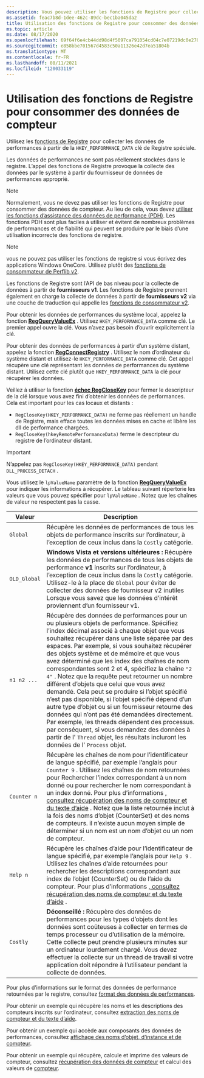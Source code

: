 ```yaml
---
description: Vous pouvez utiliser les fonctions de Registre pour collecter les données de performances.
ms.assetid: feac7b8d-1dee-462c-89dc-bec1ba045da2
title: Utilisation des fonctions de Registre pour consommer des données de compteur
ms.topic: article
ms.date: 08/17/2020
ms.openlocfilehash: 69f64f6e4cb44dd98d4f5097ca791054cd04c7e07219dc0e270cbfdff4cdbdc2
ms.sourcegitcommit: e858bbe701567d4583c50a11326e42d7ea51804b
ms.translationtype: MT
ms.contentlocale: fr-FR
ms.lasthandoff: 08/11/2021
ms.locfileid: "120033119"
---
```

# <a name="using-the-registry-functions-to-consume-counter-data"></a>Utilisation des fonctions de Registre pour consommer des données de compteur

Utilisez les [fonctions de Registre](/windows/desktop/SysInfo/registry-functions) pour collecter les données de performances à partir de la `HKEY_PERFORMANCE_DATA` clé de Registre spéciale.

Les données de performances ne sont pas réellement stockées dans le registre. L’appel des fonctions de Registre provoque la collecte des données par le système à partir du fournisseur de données de performances approprié.

> [!Note]
> Normalement, vous ne devez pas utiliser les fonctions de Registre pour consommer des données de compteur. Au lieu de cela, vous devez [utiliser les fonctions d’assistance des données de performance (PDH)](using-the-pdh-functions-to-consume-counter-data.md). Les fonctions PDH sont plus faciles à utiliser et évitent de nombreux problèmes de performances et de fiabilité qui peuvent se produire par le biais d’une utilisation incorrecte des fonctions de registre.

> [!Note]
> vous ne pouvez pas utiliser les fonctions de registre si vous écrivez des applications Windows OneCore. Utilisez plutôt des [fonctions de consommateur de Perflib v2](using-the-perflib-functions-to-consume-counter-data.md).

Les fonctions de Registre sont l’API de bas niveau pour la collecte de données à partir de **fournisseurs v1**. Les fonctions de Registre prennent également en charge la collecte de données à partir de **fournisseurs v2** via une couche de traduction qui appelle les [fonctions de consommateur v2](using-the-perflib-functions-to-consume-counter-data.md).

Pour obtenir les données de performances du système local, appelez la fonction [**RegQueryValueEx**](/windows/win32/api/winreg/nf-winreg-regqueryvalueexw) . Utilisez `HKEY_PERFORMANCE_DATA` comme clé. Le premier appel ouvre la clé. Vous n’avez pas besoin d’ouvrir explicitement la clé.

Pour obtenir des données de performances à partir d’un système distant, appelez la fonction [**RegConnectRegistry**](/windows/desktop/api/winreg/nf-winreg-regconnectregistryw) . Utilisez le nom d’ordinateur du système distant et utilisez-le `HKEY_PERFORMANCE_DATA` comme clé. Cet appel récupère une clé représentant les données de performances du système distant. Utilisez cette clé plutôt que `HKEY_PERFORMANCE_DATA` la clé pour récupérer les données.

Veillez à utiliser la fonction [**échec RegCloseKey**](/windows/desktop/api/winreg/nf-winreg-regclosekey) pour fermer le descripteur de la clé lorsque vous avez fini d’obtenir les données de performances. Cela est important pour les cas locaux et distants :

- `RegCloseKey(HKEY_PERFORMANCE_DATA)` ne ferme pas réellement un handle de Registre, mais efface toutes les données mises en cache et libère les dll de performance chargées.
- `RegCloseKey(hkeyRemotePerformanceData)` ferme le descripteur du registre de l’ordinateur distant.

> [!IMPORTANT]
> N’appelez pas `RegCloseKey(HKEY_PERFORMANCE_DATA)` pendant `DLL_PROCESS_DETACH` .

Vous utilisez le `lpValueName` paramètre de la fonction [**RegQueryValueEx**](/windows/desktop/api/winreg/nf-winreg-regqueryvalueexa) pour indiquer les informations à récupérer. Le tableau suivant répertorie les valeurs que vous pouvez spécifier pour `lpValueName` . Notez que les chaînes de valeur ne respectent pas la casse.

|Valeur|Description
|-----|-----------
|`Global`| Récupère les données de performances de tous les objets de performance inscrits sur l’ordinateur, à l’exception de ceux inclus dans la `Costly` catégorie.
|`OLD_Global`| **Windows Vista et versions ultérieures :** Récupère les données de performances de tous les objets de performance **v1** inscrits sur l’ordinateur, à l’exception de ceux inclus dans la `Costly` catégorie. Utilisez-le à la place de `Global` pour éviter de collecter des données de fournisseur v2 inutiles Lorsque vous savez que les données d’intérêt proviennent d’un fournisseur v1.
|`n1 n2 ...`| Récupère des données de performances pour un ou plusieurs objets de performance. Spécifiez l’index décimal associé à chaque objet que vous souhaitez récupérer dans une liste séparée par des espaces. Par exemple, si vous souhaitez récupérer des objets système et de mémoire et que vous avez déterminé que les index des chaînes de nom correspondantes sont 2 et 4, spécifiez la chaîne `"2 4"` . Notez que la requête peut retourner un nombre différent d’objets que celui que vous avez demandé. Cela peut se produire si l’objet spécifié n’est pas disponible, si l’objet spécifié dépend d’un autre type d’objet ou si un fournisseur retourne des données qui n’ont pas été demandées directement. Par exemple, les threads dépendent des processus. par conséquent, si vous demandez des données à partir de l' `Thread` objet, les résultats incluront les données de l' `Process` objet.
|`Counter n`| Récupère les chaînes de nom pour l’identificateur de langue spécifié, par exemple l’anglais pour `Counter 9` . Utilisez les chaînes de nom retournées pour Rechercher l’index correspondant à un nom donné ou pour rechercher le nom correspondant à un index donné. Pour plus d’informations [, consultez récupération des noms de compteur et du texte d’aide](retrieving-counter-names-and-help-text.md) . Notez que la liste retournée inclut à la fois des noms d’objet (CounterSet) et des noms de compteurs. il n’existe aucun moyen simple de déterminer si un nom est un nom d’objet ou un nom de compteur.
|`Help n`| Récupère les chaînes d’aide pour l’identificateur de langue spécifié, par exemple l’anglais pour `Help 9` . Utilisez les chaînes d’aide retournées pour rechercher les descriptions correspondant aux index de l’objet (CounterSet) ou de l’aide du compteur. Pour plus d’informations [, consultez récupération des noms de compteur et du texte d’aide](retrieving-counter-names-and-help-text.md) .
|`Costly`| **Déconseillé :** Récupère des données de performances pour les types d’objets dont les données sont coûteuses à collecter en termes de temps processeur ou d’utilisation de la mémoire. Cette collecte peut prendre plusieurs minutes sur un ordinateur lourdement chargé. Vous devez effectuer la collecte sur un thread de travail si votre application doit répondre à l’utilisateur pendant la collecte de données.

Pour plus d’informations sur le format des données de performance retournées par le registre, consultez [format des données de performances](performance-data-format.md).

Pour obtenir un exemple qui récupère les noms et les descriptions des compteurs inscrits sur l’ordinateur, consultez [extraction des noms de compteur et du texte d’aide](retrieving-counter-names-and-help-text.md).

Pour obtenir un exemple qui accède aux composants des données de performances, consultez [affichage des noms d’objet, d’instance et de compteur](displaying-object-instance-and-counter-names.md).

Pour obtenir un exemple qui récupère, calcule et imprime des valeurs de compteur, consultez [récupération des données de compteur](retrieving-counter-data.md) et calcul des valeurs de [compteur](calculating-counter-values.md).
